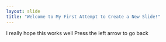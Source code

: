 ```yaml
---
layout: slide
title: "Welcome to My First Attempt to Create a New Slide!"
---
```

I really hope this works well
Press the left arrow to go back